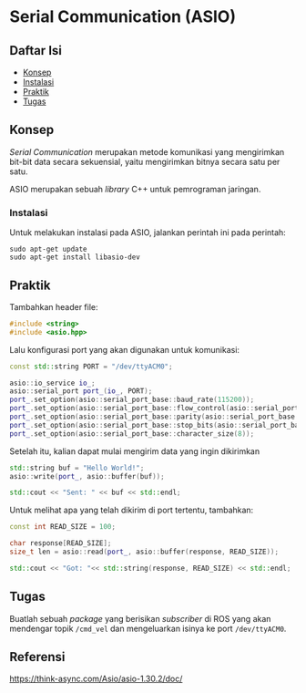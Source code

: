 # Serial Communication (ASIO)

## Daftar Isi

- [Konsep](#konsep)
- [Instalasi](#instalasi)
- [Praktik](#praktik)
- [Tugas](#tugas)

## Konsep

_Serial Communication_ merupakan metode komunikasi yang mengirimkan bit-bit data secara sekuensial, yaitu mengirimkan bitnya secara satu per satu.

ASIO merupakan sebuah _library_ C++ untuk pemrograman jaringan.

### Instalasi

Untuk melakukan instalasi pada ASIO, jalankan perintah ini pada perintah:
```shell
sudo apt-get update
sudo apt-get install libasio-dev
```

## Praktik

Tambahkan header file:
```cpp
#include <string>
#include <asio.hpp>
```

Lalu konfigurasi port yang akan digunakan untuk komunikasi:
```cpp
const std::string PORT = "/dev/ttyACM0";

asio::io_service io_;
asio::serial_port port_(io_, PORT);
port_.set_option(asio::serial_port_base::baud_rate(115200));
port_.set_option(asio::serial_port_base::flow_control(asio::serial_port_base::flow_control::software));
port_.set_option(asio::serial_port_base::parity(asio::serial_port_base::parity::none));
port_.set_option(asio::serial_port_base::stop_bits(asio::serial_port_base::stop_bits::one));
port_.set_option(asio::serial_port_base::character_size(8));
```

Setelah itu, kalian dapat mulai mengirim data yang ingin dikirimkan
```cpp
std::string buf = "Hello World!";
asio::write(port_, asio::buffer(buf));

std::cout << "Sent: " << buf << std::endl;
```

Untuk melihat apa yang telah dikirim di port tertentu, tambahkan:
```cpp
const int READ_SIZE = 100;

char response[READ_SIZE];
size_t len = asio::read(port_, asio::buffer(response, READ_SIZE));

std::cout << "Got: "<< std::string(response, READ_SIZE) << std::endl;
```

## Tugas

Buatlah sebuah _package_ yang berisikan _subscriber_ di ROS yang akan mendengar topik `/cmd_vel` dan mengeluarkan isinya ke port `/dev/ttyACM0`.

## Referensi

https://think-async.com/Asio/asio-1.30.2/doc/
